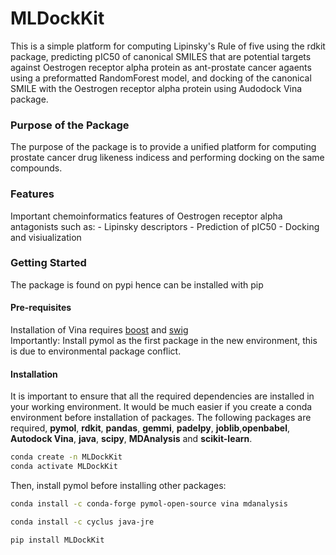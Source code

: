# MLDockKit
This is a simple platform for computing Lipinsky's Rule of five using the rdkit package, predicting pIC50 of canonical SMILES that are potential targets against Oestrogen receptor alpha protein as ant-prostate cancer agaents using a preformatted RandomForest model, and docking of the canonical SMILE with the Oestrogen receptor alpha protein using Audodock Vina package. 
### Purpose of the Package
The purpose of the package is to provide a unified platform for computing prostate cancer drug likeness indicess and performing docking on the same compounds. 
### Features
Important chemoinformatics features of Oestrogen receptor alpha antagonists such as:
    - Lipinsky descriptors
    - Prediction of pIC50
    - Docking and visiualization 
### Getting Started
The package is found on pypi hence can be installed with pip
#### Pre-requisites
Installation of Vina requires [boost](https://www.boost.org/doc/libs/1_83_0/tools/build/doc/html/index.html#bbv2.installation) and [swig](https://www.swig.org/)  
Importantly: Install pymol as the first package in the new environment, this is due to environmental package conflict.
#### Installation
It is important to ensure that all the required dependencies are installed in your working environment. It would be much easier if you create a conda environment before installation of packages. The following packages are required, **pymol**, **rdkit**, **pandas**, **gemmi**, **padelpy**, **joblib**,**openbabel**, **Autodock Vina**, **java**, **scipy**, **MDAnalysis** and **scikit-learn**.
```bash
conda create -n MLDockKit
conda activate MLDockKit
```

Then, install pymol before installing other packages:
```bash
conda install -c conda-forge pymol-open-source vina mdanalysis 

conda install -c cyclus java-jre

pip install MLDockKit
```
